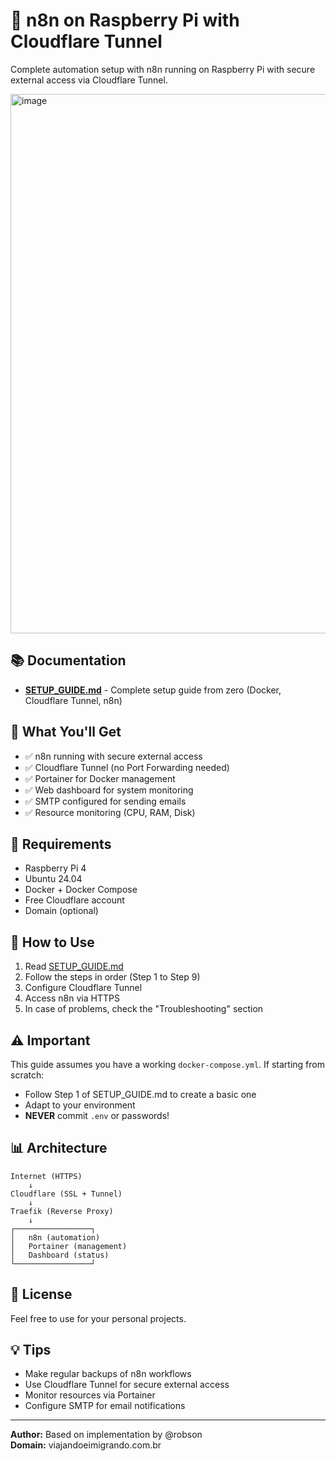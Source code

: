 # 🚀 n8n on Raspberry Pi with Cloudflare Tunnel

Complete automation setup with n8n running on Raspberry Pi with secure external access via Cloudflare Tunnel.

<img width="1734" height="863" alt="image" src="https://github.com/user-attachments/assets/6ee45fec-3268-43fd-b062-906a8ff2eb77" />


## 📚 Documentation

- **[SETUP_GUIDE.md](SETUP_GUIDE.md)** - Complete setup guide from zero (Docker, Cloudflare Tunnel, n8n)

## 🎯 What You'll Get

- ✅ n8n running with secure external access
- ✅ Cloudflare Tunnel (no Port Forwarding needed)
- ✅ Portainer for Docker management
- ✅ Web dashboard for system monitoring
- ✅ SMTP configured for sending emails
- ✅ Resource monitoring (CPU, RAM, Disk)

## 🔧 Requirements

- Raspberry Pi 4
- Ubuntu 24.04
- Docker + Docker Compose
- Free Cloudflare account
- Domain (optional)

## 📖 How to Use

1. Read [SETUP_GUIDE.md](SETUP_GUIDE.md)
2. Follow the steps in order (Step 1 to Step 9)
3. Configure Cloudflare Tunnel
4. Access n8n via HTTPS
5. In case of problems, check the "Troubleshooting" section

## ⚠️ Important

This guide assumes you have a working `docker-compose.yml`. If starting from scratch:
- Follow Step 1 of SETUP_GUIDE.md to create a basic one
- Adapt to your environment
- **NEVER** commit `.env` or passwords!

## 📊 Architecture

```
Internet (HTTPS)
    ↓
Cloudflare (SSL + Tunnel)
    ↓
Traefik (Reverse Proxy)
    ↓
┌─────────────────┐
│   n8n (automation)
│   Portainer (management)
│   Dashboard (status)
└─────────────────┘
```

## 📝 License

Feel free to use for your personal projects.

## 💡 Tips

- Make regular backups of n8n workflows
- Use Cloudflare Tunnel for secure external access
- Monitor resources via Portainer
- Configure SMTP for email notifications

---

**Author:** Based on implementation by @robson  
**Domain:** viajandoeimigrando.com.br
